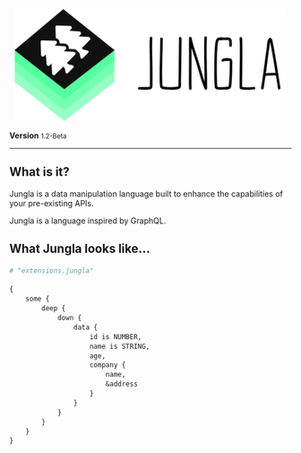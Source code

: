 <p align="center">
<img src="./docs/assets/img/Jungla.svg" height="200px" alt="Jungla"  title="WQL Lang">
</p>

<b>Version</b> <small>1.2-Beta</small>

---

## What is it?

Jungla is a data manipulation language built to enhance the capabilities of your pre-existing APIs.

Jungla is a language inspired by GraphQL.

## What Jungla looks like...

```graphql
# "extensions.jungla"

{
    some {
        deep {
            down {
                data {
                    id is NUMBER,
                    name is STRING,
                    age,
                    company {
                        name,
                        &address
                    }
                }
            }
        }
    }
}

```
